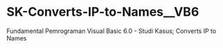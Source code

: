# SK-Converts-IP-to-Names__VB6
Fundamental Pemrograman Visual Basic 6.0 - Studi Kasus; Converts IP to Names

